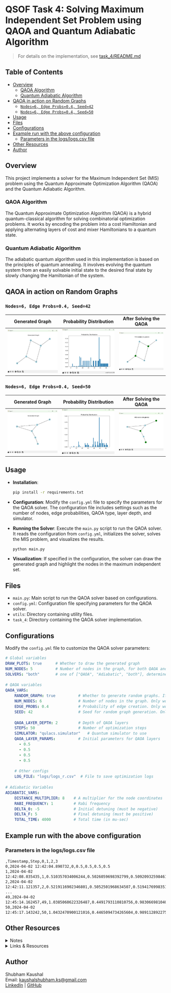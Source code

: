 # QSOF Task 4: Solving Maximum Independent Set Problem using QAOA and Quantum Adiabatic Algorithm <!-- omit from toc -->

> For details on the implementation, see [task_4/README.md](task_4/README.md)

## Table of Contents <!-- omit from toc -->
- [Overview](#overview)
  - [QAOA Algorithm](#qaoa-algorithm)
  - [Quantum Adiabatic Algorithm](#quantum-adiabatic-algorithm)
- [QAOA in action on Random Graphs](#qaoa-in-action-on-random-graphs)
  - [`Nodes=6, Edge Probs=0.4, Seed=42`](#nodes6-edge-probs04-seed42)
  - [`Nodes=6, Edge Probs=0.4, Seed=50`](#nodes6-edge-probs04-seed50)
- [Usage](#usage)
- [Files](#files)
- [Configurations](#configurations)
- [Example run with the above configuration](#example-run-with-the-above-configuration)
  - [Parameters in the logs/logs.csv file](#parameters-in-the-logslogscsv-file)
- [Other Resources](#other-resources)
- [Author](#author)

## Overview

This project implements a solver for the Maximum Independent Set (MIS) problem using the Quantum Approximate Optimization Algorithm (QAOA) and the Quantum Adiabatic Algorithm. 

### QAOA Algorithm
The Quantum Approximate Optimization Algorithm (QAOA) is a hybrid quantum-classical algorithm for solving combinatorial optimization problems. It works by encoding the problem into a cost Hamiltonian and applying alternating layers of cost and mixer Hamiltonians to a quantum state.

### Quantum Adiabatic Algorithm

The adiabatic quantum algorithm used in this implementation is based on the principles of quantum annealing. It involves evolving the quantum system from an easily solvable initial state to the desired final state by slowly changing the Hamiltonian of the system.


## QAOA in action on Random Graphs

### `Nodes=6, Edge Probs=0.4, Seed=42`

|       Generated Graph        |  Probability Distribution   |      After Solving the QAOA      |
| :--------------------------: | :-------------------------: | :------------------------------: |
| ![](images/qaoa_gg6_s42.jpg) | ![](images/qaoa_pd_s42.jpg) | ![](images/qaoa_gg6_s42_sol.jpg) |

### `Nodes=6, Edge Probs=0.4, Seed=50`

|       Generated Graph        |  Probability Distribution   |      After Solving the QAOA      |
| :--------------------------: | :-------------------------: | :------------------------------: |
| ![](images/qaoa_gg6_s50.jpg) | ![](images/qaoa_pd_s50.jpg) | ![](images/qaoa_gg6_s50_sol.jpg) |


## Usage

- **Installation**: 
    ```bash
    pip install -r requirements.txt
    ```

- **Configuration**: Modify the `config.yml` file to specify the parameters for the QAOA solver. The configuration file includes settings such as the number of nodes, edge probabilities, QAOA type, layer depth, and simulator.

- **Running the Solver**: Execute the `main.py` script to run the QAOA solver. It reads the configuration from `config.yml`, initializes the solver, solves the MIS problem, and visualizes the results.
    ```python 
    python main.py
    ```

- **Visualization**: If specified in the configuration, the solver can draw the generated graph and highlight the nodes in the maximum independent set.

## Files

- `main.py`: Main script to run the QAOA solver based on configurations.
- `config.yml`: Configuration file specifying parameters for the QAOA solver.
- `utils`: Directory containing utility files.
- `task_4`: Directory containing the QAOA solver implementation.

## Configurations

Modify the `config.yml` file to customize the QAOA solver parameters:

```yaml
# Global variables
DRAW_PLOTS: true      # Whether to draw the generated graph
NUM_NODES: 5          # Number of nodes in the graph, for both QAOA and Adiabatic solvers
SOLVERS: "both"       # one of ["QAOA", "Adiabatic", "both"], determines which solver to run

# QAOA variables
QAOA_VARS:
    RANDOM_GRAPH: true          # Whether to generate random graphs. If true, then global NUM_NODES is overridden
    NUM_NODES: 6                # Number of nodes in the graph. Only works if RANDOM_GRAPH is true.
    EDGE_PROBS: 0.4             # Probability of edge creation. Only works if RANDOM_GRAPH is true.
    SEED: 42                    # Seed for random graph generation. Only works if RANDOM_GRAPH is true.
    
    QAOA_LAYER_DEPTH: 2         # Depth of QAOA layers
    STEPS: 50                   # Number of optimization steps
    SIMULATOR: "qulacs.simulator"   # Quantum simulator to use
    QAOA_LAYER_PARAMS:          # Initial parameters for QAOA layers
      - 0.5
      - 0.5
      - 0.5
      - 0.5

    # Other configs
    LOG_FILE: "logs/logs_r.csv"  # File to save optimization logs

# Adiabatic Variables
ADIABATIC_VARS:
    DISTANCE_MULTIPLIER: 8    # A multiplier for the node coordinates
    RABI_FREQUENCY: 1         # Rabi frequency
    DELTA_0: -5               # Initial detuning (must be negative)
    DELTA_F: 5                # Final detuning (must be positive)
    TOTAL_TIME: 4000          # Total time (in mu-sec)
```

## Example run with the above configuration

### Parameters in the logs/logs.csv file

```csv
,Timestamp,Step,0,1,2,3
0,2024-04-02 12:42:04.890732,0,0.5,0.5,0.5,0.5
1,2024-04-02 12:42:08.035435,1,0.510357034006244,0.5026059698392799,0.5092093259846123,0.5155158580791361
2,2024-04-02 12:42:11.121357,2,0.5219116902346801,0.5052501968634507,0.5194176998351191,0.5326101938158814
...
49,2024-04-02 12:45:14.162457,49,1.0385060622326487,0.4491793110810756,0.9830669810401744,1.0036347209165255
50,2024-04-02 12:45:17.143242,50,1.0432470900121016,0.4465094734265604,0.9891128922752848,1.0018932429733522

```

## Other Resources
<details>
<summary>Notes</summary>
- Generate requirements.txt

```bash
# create requirements.txt
python -m pipreqs.pipreqs --ignore _env_ --force
```
</details>

<details>
    <summary>Links & Resources</summary>
    <ul>
        <li>
            References from source: <a href=https://pulser.readthedocs.io/en/stable/index.html>Pulser</a>| <a href=https://queracomputing.github.io/Bloqade.jl/dev/>Bloqade</a>
        </li>
        <li><a href=https://en.wikipedia.org/wiki/Maximal_independent_set>Wikipedia - Maximal Independent Set</a></li>
        <li>
            <a href=https://www.quera.com/glossary/maximum-independent-set> QuEra - Maximum Independent Set</a>
        </li>
        <li>
            <a href=https://networkx.org/documentation/stable/reference/algorithms/generated/networkx.algorithms.mis.maximal_independent_set.html>NetworkX - Maximal Independent Set</a>
        </li>
        <li>
            <a href=https://ali-ibrahim137.github.io/competitive/programming/2020/01/02/maximum-independent-set-in-bipartite-graphs.html>GitHub page on Maximum Independent set in Bipartite Graphs</a>
        </li>
        <li>
            <a href=https://docs.classiq.io/latest/tutorials/applications/optimization/max-independent-set/max-independent-set/>Classiq - MIS</a>
        </li>
        <li>
        <a href=https://www.youtube.com/watch?v=csgEVurrBpU>Adiabatic Quantum Computing - Peter Wittek</a>
        </li>
    </ul>
</details>


## Author

Shubham Kaushal <br>
Email: kaushalshubham.ks@gmail.com <br>
[LinkedIn](https://www.linkedin.com/in/kaushalshubham/) | [GitHub](https://github.com/shubhamkaushal765)
